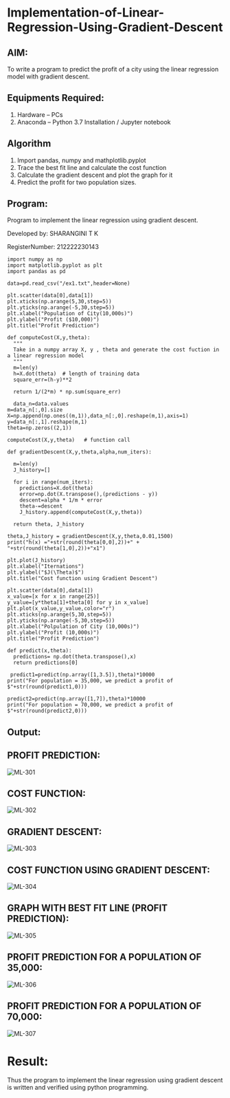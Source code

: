 # Implementation-of-Linear-Regression-Using-Gradient-Descent
## AIM:
To write a program to predict the profit of a city using the linear regression model with gradient descent.
## Equipments Required:
1. Hardware – PCs
2. Anaconda – Python 3.7 Installation / Jupyter notebook
## Algorithm
1. Import pandas, numpy and mathplotlib.pyplot
2. Trace the best fit line and calculate the cost function
3. Calculate the gradient descent and plot the graph for it
4. Predict the profit for two population sizes. 
## Program:
Program to implement the linear regression using gradient descent.

Developed by: SHARANGINI T K

RegisterNumber: 212222230143
```
import numpy as np
import matplotlib.pyplot as plt
import pandas as pd

data=pd.read_csv("/ex1.txt",header=None)

plt.scatter(data[0],data[1])
plt.xticks(np.arange(5,30,step=5))
plt.yticks(np.arange(-5,30,step=5))
plt.xlabel("Population of City(10,000s)")
plt.ylabel("Profit ($10,000)")
plt.title("Profit Prediction")

def computeCost(X,y,theta):
  """
  Take in a numpy array X, y , theta and generate the cost fuction in a linear regression model
  """
  m=len(y)
  h=X.dot(theta)  # length of training data
  square_err=(h-y)**2 

  return 1/(2*m) * np.sum(square_err)  
  
  data_n=data.values
m=data_n[:,0].size
X=np.append(np.ones((m,1)),data_n[:,0].reshape(m,1),axis=1)
y=data_n[:,1].reshape(m,1)
theta=np.zeros((2,1))

computeCost(X,y,theta)   # function call

def gradientDescent(X,y,theta,alpha,num_iters):
  
  m=len(y)
  J_history=[]

  for i in range(num_iters):
    predictions=X.dot(theta)
    error=np.dot(X.transpose(),(predictions - y))
    descent=alpha * 1/m * error
    theta-=descent
    J_history.append(computeCost(X,y,theta))

  return theta, J_history
  
theta,J_history = gradientDescent(X,y,theta,0.01,1500)
print("h(x) ="+str(round(theta[0,0],2))+" + "+str(round(theta[1,0],2))+"x1")

plt.plot(J_history)
plt.xlabel("Iternations")
plt.ylabel("$J(\Theta)$")
plt.title("Cost function using Gradient Descent")

plt.scatter(data[0],data[1])
x_value=[x for x in range(25)]
y_value=[y*theta[1]+theta[0] for y in x_value]
plt.plot(x_value,y_value,color="r")
plt.xticks(np.arange(5,30,step=5))
plt.yticks(np.arange(-5,30,step=5))
plt.xlabel("Polpulation of City (10,000s)")
plt.ylabel("Profit (10,000s)")
plt.title("Profit Prediction")

def predict(x,theta):
  predictions= np.dot(theta.transpose(),x)
  return predictions[0]
  
 predict1=predict(np.array([1,3.5]),theta)*10000
print("For population = 35,000, we predict a profit of $"+str(round(predict1,0)))

predict2=predict(np.array([1,7]),theta)*10000
print("For population = 70,000, we predict a profit of $"+str(round(predict2,0)))
```
## Output:
## PROFIT PREDICTION: 
![ML-301](https://github.com/hariprasath5106/Implementation-of-Linear-Regression-Using-Gradient-Descent/assets/111515488/2cde1c69-4c5a-4f55-a437-6f3bc558bfd0)
## COST FUNCTION:
![ML-302](https://github.com/hariprasath5106/Implementation-of-Linear-Regression-Using-Gradient-Descent/assets/111515488/7fa78bfc-fbaf-4c9d-9e2e-6e79e535d673)
## GRADIENT DESCENT:
![ML-303](https://github.com/hariprasath5106/Implementation-of-Linear-Regression-Using-Gradient-Descent/assets/111515488/c31d1c5d-9ad3-465e-86af-7daff0dec42c)
## COST FUNCTION USING GRADIENT DESCENT:
![ML-304](https://github.com/hariprasath5106/Implementation-of-Linear-Regression-Using-Gradient-Descent/assets/111515488/a80194fe-b235-4336-80b6-99b05f18977d)
## GRAPH WITH BEST FIT LINE (PROFIT PREDICTION):
![ML-305](https://github.com/hariprasath5106/Implementation-of-Linear-Regression-Using-Gradient-Descent/assets/111515488/7d20f237-4293-44dd-98a1-ab1daf6baef9)
## PROFIT PREDICTION FOR A POPULATION OF 35,000:
![ML-306](https://github.com/hariprasath5106/Implementation-of-Linear-Regression-Using-Gradient-Descent/assets/111515488/66f88a50-2116-4b74-8503-0d64cc58dac7)
## PROFIT PREDICTION FOR A POPULATION OF 70,000:
![ML-307](https://github.com/hariprasath5106/Implementation-of-Linear-Regression-Using-Gradient-Descent/assets/111515488/499887d5-87cf-4640-8f78-4da05b7cf50a)
# Result:
Thus the program to implement the linear regression using gradient descent is written and verified using python programming.
